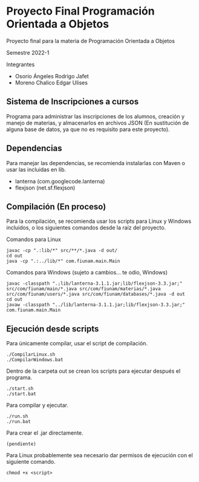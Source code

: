 # Proyecto Final Programación Orientada a Objetos

Proyecto final para la materia de Programación Orientada a Objetos

Semestre 2022-1

Integrantes

* Osorio Ángeles Rodrigo Jafet
* Moreno Chalico Edgar Ulises

## Sistema de Inscripciones a cursos
Programa para administrar las inscripciones de los alumnos,
creación y manejo de materias, y almacenarlos en archivos JSON 
(En sustitución de alguna base de datos, ya que no es requisito 
para este proyecto).

## Dependencias
Para manejar las dependencias, se recomienda instalarlas con Maven o 
usar las incluidas en lib.
* lanterna (com.googlecode.lanterna)
* flexjson (net.sf.flexjson)

## Compilación (En proceso)
Para la compilación, se recomienda usar los scripts
para Linux y Windows incluidos, o los siguientes comandos desde la raíz del proyecto.

Comandos para Linux

    javac -cp ".:lib/*" src/**/*.java -d out/
    cd out
    java -cp ".:../lib/*" com.fiunam.main.Main

Comandos para Windows (sujeto a cambios... te odio, Windows)

    javac -classpath ".;lib/lanterna-3.1.1.jar;lib/flexjson-3.3.jar;" src/com/fiunam/main/*.java src/com/fiunam/materias/*.java src/com/fiunam/users/*.java src/com/fiunam/databases/*.java -d out
    cd out
    javaw -classpath "../lib/lanterna-3.1.1.jar;lib/flexjson-3.3.jar;" com.fiunam.main.Main

## Ejecución desde scripts
Para únicamente compilar, usar el script de compilación.

    ./CompilarLinux.sh
    ./CompilarWindows.bat

Dentro de la carpeta out se crean los scripts para ejecutar después el programa.

    ./start.sh
    ./start.bat

Para compilar y ejecutar.

    ./run.sh
    ./run.bat

Para crear el .jar directamente.

    (pendiente)

Para Linux probablemente sea necesario dar permisos de ejecución con el siguiente comando.

    chmod +x <script>